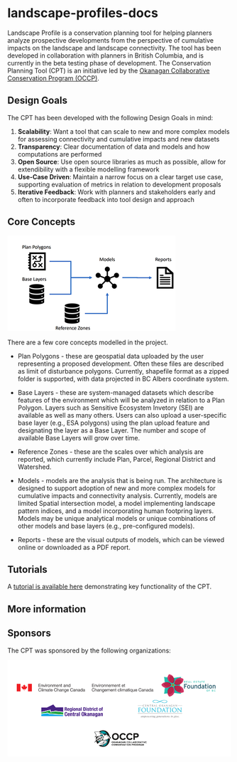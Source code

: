 # landscape-profiles-docs

Landscape Profile is a conservation planning tool for helping planners analyze prospective developments from the perspective of cumulative impacts on the landscape and landscape connectivity. The tool has been developed in collaboration with planners in British Columbia, and is currently in the beta testing phase of development. The Conservation Planning Tool (CPT) is an initiative led by the [Okanagan Collaborative Conservation Program (OCCP)](https://okcp.ca/).

## Design Goals

The CPT has been developed with the following Design Goals in mind:

1. **Scalability**: Want a tool that can scale to new and more complex models for assessing connectivity and cumulative impacts and new datasets 
2. **Transparency**:  Clear documentation of data and models and how computations are performed
3. **Open Source**: Use open source libraries as much as possible, allow for extendibility with a flexible modelling framework
4. **Use-Case Driven**: Maintain a narrow focus on a clear target use case, supporting evaluation of metrics in relation to development proposals
5. **Iterative Feedback**: Work with planners and stakeholders early and often to incorporate feedback into tool design and approach


## Core Concepts

![Core Concept Overview](https://github.com/am2222/landscape-profiles-docs/blob/main/img/concepts.png?raw=true "Overview of core concepts")

There are a few core concepts modelled in the project. 

- Plan Polygons - these are geospatial data uploaded by the user representing a proposed development. Often these files are described as limit of disturbance polygons. Currently, shapefile format as a zipped folder is supported, with data projected in BC Albers coordinate system.

- Base Layers - these are system-managed datasets which describe features of the environment which will be analyzed in relation to a Plan Polygon. Layers such as Sensitive Ecosystem Invetory (SEI) are available as well as many others. Users can also upload a user-specific base layer (e.g., ESA polygons) using the plan upload feature and designating the layer as a Base Layer. The number and scope of available Base Layers will grow over time.

- Reference Zones - these are the scales over which analysis are reported, which currently include Plan, Parcel, Regional District and Watershed.

- Models - models are the analysis that is being run. The architecture is designed to support adoption of new and more complex models for cumulative impacts and connectivity analysis. Currently, models are limited Spatial intersection model, a model implementing landscape pattern indices, and a model incorporating human footpring layers. Models may be unique analytical models or unique combinations of other models and base layers (e.g., pre-configured models).

- Reports - these are the visual outputs of models, which can be viewed online or downloaded as a PDF report.


## Tutorials

A [tutorial is available here](https://landscapeprofile.ca/documentations/docs:intro) demonstrating key functionality of the CPT.

## More information

## Sponsors

The CPT was sponsored by the following organizations:

![Sponsors](/img/sponsors.png "Sponsors of the Conservation Planning Tool")
